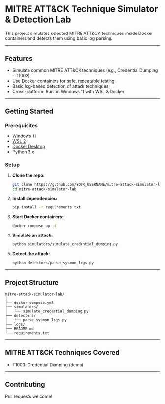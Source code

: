 # MITRE ATT&CK Technique Simulator & Detection Lab

This project simulates selected MITRE ATT&CK techniques inside Docker containers and detects them using basic log parsing.

---

## Features

- Simulate common MITRE ATT&CK techniques (e.g., Credential Dumping - T1003)
- Use Docker containers for safe, repeatable testing
- Basic log-based detection of attack techniques
- Cross-platform: Run on Windows 11 with WSL & Docker

---

## Getting Started

### Prerequisites

- Windows 11
- [WSL 2](https://learn.microsoft.com/en-us/windows/wsl/)
- [Docker Desktop](https://www.docker.com/products/docker-desktop/)
- Python 3.x

### Setup

1. **Clone the repo:**

    ```bash
    git clone https://github.com/YOUR_USERNAME/mitre-attack-simulator-lab.git
    cd mitre-attack-simulator-lab
    ```

2. **Install dependencies:**

    ```bash
    pip install -r requirements.txt
    ```

3. **Start Docker containers:**

    ```bash
    docker-compose up -d
    ```

4. **Simulate an attack:**

    ```bash
    python simulators/simulate_credential_dumping.py
    ```

5. **Detect the attack:**

    ```bash
    python detectors/parse_sysmon_logs.py
    ```

---

## Project Structure

```
mitre-attack-simulator-lab/
│
├── docker-compose.yml
├── simulators/
│   └── simulate_credential_dumping.py
├── detectors/
│   └── parse_sysmon_logs.py
├── logs/
├── README.md
└── requirements.txt
```

---

## MITRE ATT&CK Techniques Covered

- T1003: Credential Dumping (demo)

---

## Contributing

Pull requests welcome!